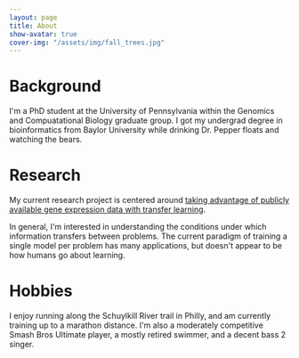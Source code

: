 ```yaml
---
layout: page
title: About
show-avatar: true
cover-img: "/assets/img/fall_trees.jpg"
---
```


# Background
I'm a PhD student at the University of Pennsylvania within the Genomics and Compuatational Biology graduate group.
I got my undergrad degree in bioinformatics from Baylor University while drinking Dr. Pepper floats and watching the bears.

# Research
My current research project is centered around [taking advantage of publicly available gene expression data with transfer learning](https://github.com/greenelab/whistl).

In general, I'm interested in understanding the conditions under which information transfers between problems.
The current paradigm of training a single model per problem has many applications, but doesn't appear to be how humans go about learning.

# Hobbies
I enjoy running along the Schuylkill River trail in Philly, and am currently training up to a marathon distance.
I'm also a moderately competitive Smash Bros Ultimate player, a mostly retired swimmer, and a decent bass 2 singer.
